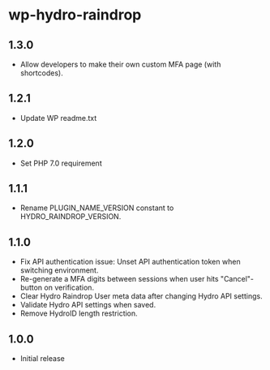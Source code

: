 # wp-hydro-raindrop

## 1.3.0

- Allow developers to make their own custom MFA page (with shortcodes).

## 1.2.1

- Update WP readme.txt

## 1.2.0

- Set PHP 7.0 requirement

## 1.1.1

- Rename PLUGIN_NAME_VERSION constant to HYDRO_RAINDROP_VERSION.

## 1.1.0

- Fix API authentication issue: Unset API authentication token when switching environment.
- Re-generate a MFA digits between sessions when user hits "Cancel"-button on verification.
- Clear Hydro Raindrop User meta data after changing Hydro API settings.
- Validate Hydro API settings when saved. 
- Remove HydroID length restriction.

## 1.0.0

- Initial release
